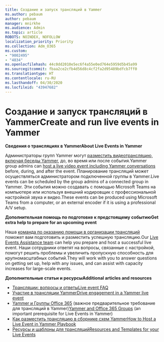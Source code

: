 ```yaml
---
title: Создание и запуск трансляций в Yammer
ms.author: pebaum
author: pebaum
manager: mnirkhe
ms.audience: Admin
ms.topic: article
ROBOTS: NOINDEX, NOFOLLOW
localization_priority: Priority
ms.collection: Adm_O365
ms.custom:
- "9002495"
- "4834"
ms.openlocfilehash: 44c0dd2010e5ec6f4a55e0ed764e5959d5b45a99
ms.sourcegitcommit: fbaa2ce2cfb4d56d8c4cf2fa2d95489bdfcb7ff0
ms.translationtype: HT
ms.contentlocale: ru-RU
ms.lasthandoff: 04/30/2020
ms.locfileid: "43947682"
---
```

# <a name="create-and-run-live-events-in-yammer"></a><span data-ttu-id="c8182-102">Создание и запуск трансляций в Yammer</span><span class="sxs-lookup"><span data-stu-id="c8182-102">Create and run live events in Yammer</span></span>

<span data-ttu-id="c8182-103">**Сведения о трансляциях в Yammer**</span><span class="sxs-lookup"><span data-stu-id="c8182-103">**About Live Events in Yammer**</span></span>

<span data-ttu-id="c8182-104">Администраторы групп Yammer могут [разместить видеотрансляцию, включая беседы Yammer](https://docs.microsoft.com/yammer/manage-yammer-groups/yammer-live-events), до, во время или после события.</span><span class="sxs-lookup"><span data-stu-id="c8182-104">Yammer group admins can [host a live video event including Yammer conversations](https://docs.microsoft.com/yammer/manage-yammer-groups/yammer-live-events) before, during, and after the event.</span></span> <span data-ttu-id="c8182-105">Планирование трансляций может осуществляться администратором подключенной группы в Yammer.</span><span class="sxs-lookup"><span data-stu-id="c8182-105">Live events can be scheduled by the group admins of a connected group in Yammer.</span></span> <span data-ttu-id="c8182-106">Эти события можно создавать с помощью Microsoft Teams на компьютере или используя внешний кодировщик с профессиональной настройкой звука и видео.</span><span class="sxs-lookup"><span data-stu-id="c8182-106">These events can be produced using Microsoft Teams from a computer, or an external encoder if it is using a professional A/V setup.</span></span>

<span data-ttu-id="c8182-107">**Дополнительная помощь по подготовке к предстоящему событию**</span><span class="sxs-lookup"><span data-stu-id="c8182-107">**Get extra help to prepare for an upcoming event**</span></span>

<span data-ttu-id="c8182-108">Наша [команда по оказанию помощи в организации трансляций](https://aka.ms/AA87gbh) поможет вам подготовить и разместить успешную трансляцию.</span><span class="sxs-lookup"><span data-stu-id="c8182-108">Our [Live Events Assistance team](https://aka.ms/AA87gbh) can help you prepare and host a successful live event.</span></span> <span data-ttu-id="c8182-109">Наши сотрудники ответят на вопросы, связанные с настройкой, помогут решить проблемы и увеличить пропускную способность для крупномасштабных событий.</span><span class="sxs-lookup"><span data-stu-id="c8182-109">They will work with you to answer questions on getting set up, help with any issues, and can assist with capacity increases for large-scale events.</span></span>

<span data-ttu-id="c8182-110">**Дополнительные статьи и ресурсы**</span><span class="sxs-lookup"><span data-stu-id="c8182-110">**Additional articles and resources**</span></span>

- [<span data-ttu-id="c8182-111">Трансляции: вопросы и ответы</span><span class="sxs-lookup"><span data-stu-id="c8182-111">Live event FAQ</span></span>](https://support.office.com/article/43bbd59d-a734-4c8f-923d-6a239d137d34)
- [<span data-ttu-id="c8182-112">Участие в трансляции Yammer</span><span class="sxs-lookup"><span data-stu-id="c8182-112">Drive engagement in a Yammer live event</span></span>](https://support.office.com/article/drive-engagement-in-a-yammer-live-event-c0244ad8-6dcb-419c-add9-2e4a00543412?ui=en-US&rs=en-US&ad=US)
- <span data-ttu-id="c8182-113">[Yammer и Группы Office 365](https://docs.microsoft.com/yammer/manage-yammer-groups/yammer-and-office-365-groups) (важное предварительное требование для трансляций в Yammer)</span><span class="sxs-lookup"><span data-stu-id="c8182-113">[Yammer and Office 365 Groups](https://docs.microsoft.com/yammer/manage-yammer-groups/yammer-and-office-365-groups) (an important prerequisite for Live Events in Yammer)</span></span>
- [<span data-ttu-id="c8182-114">Как разместить трансляцию в сборнике схем Yammer</span><span class="sxs-lookup"><span data-stu-id="c8182-114">How to Host a Live Event in Yammer Playbook</span></span>](https://aka.ms/LiveEventsinYammerplaybook)
- [<span data-ttu-id="c8182-115">Ресурсы и шаблоны для трансляций</span><span class="sxs-lookup"><span data-stu-id="c8182-115">Resources and Templates for your Live Events</span></span>](https://aka.ms/LiveEventYammerTemplates)
